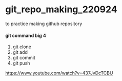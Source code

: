 # git_repo_making_220924
to practice making github repository

#### git command big 4

1. git clone 
2. git add
3. git commit
4. git push


https://www.youtube.com/watch?v=437JvDcTCBU
